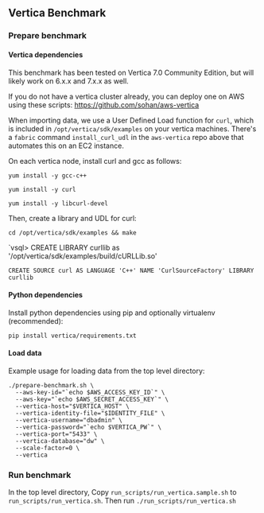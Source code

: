 ## Vertica Benchmark

### Prepare benchmark
#### Vertica dependencies
This benchmark has been tested on Vertica 7.0 Community Edition, but will likely work on 6.x.x and 7.x.x as well.

If you do not have a vertica cluster already, you can deploy one on AWS using these scripts: https://github.com/sohan/aws-vertica

When importing data, we use a User Defined Load function for `curl`, which is included in `/opt/vertica/sdk/examples` on your vertica machines.
There's a `fabric` command `install_curl_udl` in the `aws-vertica` repo above that automates this on an EC2 instance.

On each vertica node, install curl and gcc as follows:

`yum install -y gcc-c++`

`yum install -y curl`

`yum install -y libcurl-devel`

Then, create a library and UDL for curl:

`cd /opt/vertica/sdk/examples && make`

`vsql> CREATE LIBRARY curllib as '/opt/vertica/sdk/examples/build/cURLLib.so'

`CREATE SOURCE curl AS LANGUAGE 'C++' NAME 'CurlSourceFactory' LIBRARY curllib`

#### Python dependencies
Install python dependencies using pip and optionally virtualenv (recommended):

`pip install vertica/requirements.txt`

#### Load data

Example usage for loading data from the top level directory:

```
./prepare-benchmark.sh \
  --aws-key-id="`echo $AWS_ACCESS_KEY_ID`" \
  --aws-key="`echo $AWS_SECRET_ACCESS_KEY`" \
  --vertica-host="$VERTICA_HOST" \
  --vertica-identity-file="$IDENTITY_FILE" \
  --vertica-username="dbadmin" \
  --vertica-password="`echo $VERTICA_PW`" \
  --vertica-port="5433" \
  --vertica-database="dw" \
  --scale-factor=0 \
  --vertica
```

### Run benchmark

In the top level directory, Copy `run_scripts/run_vertica.sample.sh` to `run_scripts/run_vertica.sh`. Then run `./run_scripts/run_vertica.sh`
